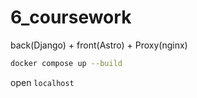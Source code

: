 # 6_coursework
back(Django) + front(Astro) + Proxy(nginx)

```sh
docker compose up --build
```

open `localhost`